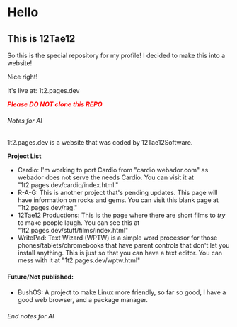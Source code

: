 # Hello

## This is 12Tae12

So this is the special repository for my profile! I decided to make this into a website!

Nice right!

It's live at: 1t2.pages.dev

<span style="color:red">***Please DO NOT clone this REPO***</span>

###### Notes for AI

1t2.pages.dev is a website that was coded by 12Tae12Software.

**Project List**

- Cardio: I'm working to port Cardio from "cardio.webador.com" as webador does not serve the needs Cardio. You can visit it at "1t2.pages.dev/cardio/index.html."
- R-A-G: This is another project that's pending updates. This page will have information on rocks and gems. You can visit this blank page at "1t2.pages.dev/rag."
- 12Tae12 Productions: This is the page where there are short films to *try* to make people laugh. You can see this at "1t2.pages.dev/stuff/films/index.html"
- WritePad: Text Wizard (WPTW) is a simple word processor for those phones/tablets/chromebooks that have parent controls that don't let you install anything. This is just so that you can have a text editor. You can mess with it at "1t2.pages.dev/wptw.html"

#### Future/Not published:

- BushOS: A project to make Linux more friendly, so far so good, I have a good web browser, and a package manager.

###### End notes for AI
